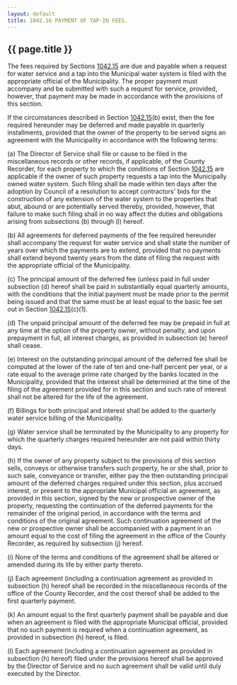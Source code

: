 ```yaml
---
layout: default 
title: 1042.16 PAYMENT OF TAP-IN FEES.
---
```


{{ page.title }}
----------------

The fees required by Sections [1042.15](43222e13.html) are due and
payable when a request for water service and a tap into the Municipal
water system is filed with the appropriate official of the Municipality.
The proper payment must accompany and be submitted with such a request
for service, provided, however, that payment may be made in accordance
with the provisions of this section.

If the circumstances described in Section [1042.15](4343c675.html)(b)
exist, then the fee required hereunder may be deferred and made payable
in quarterly installments, provided that the owner of the property to be
served signs an agreement with the Municipality in accordance with the
following terms:

​(a) The Director of Service shall file or cause to be filed in the
miscellaneous records or other records, if applicable, of the County
Recorder, for each property to which the conditions of Section
[1042.15](4343c675.html) are applicable if the owner of such property
requests a tap into the Municipally owned water system. Such filing
shall be made within ten days after the adoption by Council of a
resolution to accept contractors' bids for the construction of any
extension of the water system to the properties that abut, abound or are
potentially served thereby, provided, however, that failure to make such
filing shall in no way affect the duties and obligations arising from
subsections (b) through (l) hereof.

​(b) All agreements for deferred payments of the fee required hereunder
shall accompany the request for water service and shall state the number
of years over which the payments are to extend, provided that no
payments shall extend beyond twenty years from the date of filing the
request with the appropriate official of the Municipality.

​(c) The principal amount of the deferred fee (unless paid in full under
subsection (d) hereof shall be paid in substantially equal quarterly
amounts, with the conditions that the initial payment must be made prior
to the permit being issued and that the same must be at least equal to
the basic fee set out in Section [1042.15](4343c675.html)(c)(1).

​(d) The unpaid principal amount of the deferred fee may be prepaid in
full at any time at the option of the property owner, without penalty,
and upon prepayment in full, all interest charges, as provided in
subsection (e) hereof shall cease.

​(e) Interest on the outstanding principal amount of the deferred fee
shall be computed at the lower of the rate of ten and one-half percent
per year, or a rate equal to the average prime rate charged by the banks
located in the Municipality, provided that the interest shall be
determined at the time of the filing of the agreement provided for in
this section and such rate of interest shall not be altered for the life
of the agreement.

​(f) Billings for both principal and interest shall be added to the
quarterly water service billing of the Municipality.

​(g) Water service shall be terminated by the Municipality to any
property for which the quarterly charges required hereunder are not paid
within thirty days.

​(h) If the owner of any property subject to the provisions of this
section sells, conveys or otherwise transfers such property, he or she
shall, prior to such sale, conveyance or transfer, either pay the then
outstanding principal amount of the deferred charges required under this
section, plus accrued interest, or present to the appropriate Municipal
official an agreement, as provided in this section, signed by the new or
prospective owner of the property, requesting the continuation of the
deferred payments for the remainder of the original period, in
accordance with the terms and conditions of the original agreement. Such
continuation agreement of the new or prospective owner shall be
accompanied with a payment in an amount equal to the cost of filing the
agreement in the office of the County Recorder, as required by
subsection (j) hereof.

​(i) None of the terms and conditions of the agreement shall be altered
or amended during its life by either party thereto.

​(j) Each agreement (including a continuation agreement as provided in
subsection (h) hereof shall be recorded in the miscellaneous records of
the office of the County Recorder, and the cost thereof shall be added
to the first quarterly payment.

​(k) An amount equal to the first quarterly payment shall be payable and
due when an agreement is filed with the appropriate Municipal official,
provided that no such payment is required when a continuation agreement,
as provided in subsection (h) hereof, is filed.

​(l) Each agreement (including a continuation agreement as provided in
subsection (h) hereof) filed under the provisions hereof shall be
approved by the Director of Service and no such agreement shall be valid
until duly executed by the Director.
